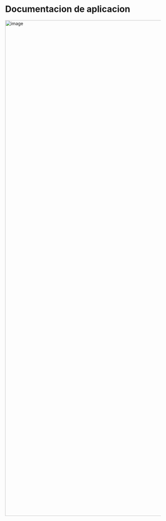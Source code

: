 # Documentacion de aplicacion
































<img width="720" height="1600" alt="image" src="https://github.com/user-attachments/assets/344fcabd-82fd-48e6-b675-624702a13748" />

